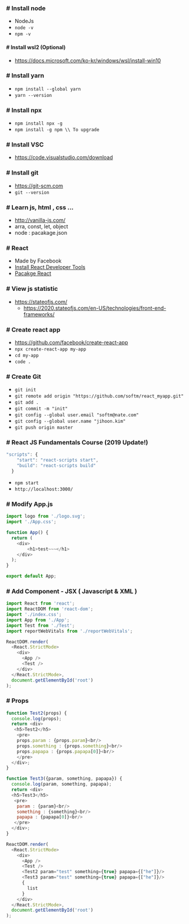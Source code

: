 ### # Install node
  - NodeJs
  - ```node -v```
  - ```npm -v```

#### # Install wsl2 (Optional)
  - https://docs.microsoft.com/ko-kr/windows/wsl/install-win10  

### # Install yarn
  - ```npm install --global yarn```
  - ```yarn --version```

### # Install npx
  - ```npm install npx -g```
  - ```npm install -g npm \\ To upgrade```

### # Install VSC
  - https://code.visualstudio.com/download

### # Install git
  - https://git-scm.com
  - ```git --version```

### # Learn js, html , css ...
  - http://vanilla-js.com/
  - arra, const, let, object
  - node : pacakage.json

### # React
  - Made by Facebook 
  - [Install React Developer Tools](https://chrome.google.com/webstore/detail/react-developer-tools/fmkadmapgofadopljbjfkapdkoienihi/related?hl=ko)
  - [Pacakge React](https://www.npmjs.com/package/react)

### # View js statistic
  - https://stateofjs.com/
    - https://2020.stateofjs.com/en-US/technologies/front-end-frameworks/

### # Create react app
  - https://github.com/facebook/create-react-app
  - ```npx create-react-app my-app```
  - ```cd my-app```  
  - ```code .```

### # Create Git
  - ```git init```
  - ```git remote add origin "https://github.com/softm/react_myapp.git"```
  - ```git add .```
  - ```git commit -m "init"```
  - ```git config --global user.email "softm@nate.com"```
  - ```git config --global user.name "jihoon.kim"```
  - ```git push origin master```

### # React JS Fundamentals Course (2019 Update!)
```javascript
"scripts": {
    "start": "react-scripts start",
    "build": "react-scripts build"
  }
```
  - ```npm start```
  - ```http://localhost:3000/```

### # Modify App.js
```javascript
import logo from './logo.svg';
import './App.css';

function App() {
  return (
    <div>
        <h1>test~~~</h1>
    </div>
  );
}

export default App;
```

### # Add Component - JSX ( Javascript & XML )
```javascript
import React from 'react';
import ReactDOM from 'react-dom';
import './index.css';
import App from './App';
import Test from './Test';
import reportWebVitals from './reportWebVitals';

ReactDOM.render(
  <React.StrictMode>
    <div>
      <App />
      <Test />
    </div>
  </React.StrictMode>,
  document.getElementById('root')
);

```

### # Props
```js
function Test2(props) {
  console.log(props);
  return <div>
   <h5>Test2</h5>
    <pre>
    props.param : {props.param}<br/>
    props.something : {props.something}<br/>
    props.papapa : {props.papapa[0]}<br/>
    </pre>
  </div>;
}

function Test3({param, something, papapa}) {
  console.log(param, something, papapa);
  return <div>
  <h5>Test3</h5>
   <pre>
    param : {param}<br/>
    something : {something}<br/>
    papapa : {papapa[0]}<br/>
   </pre>
  </div>;
}

ReactDOM.render(
  <React.StrictMode>
    <div>
      <App />
      <Test />
      <Test2 param="test" something={true} papapa={["he"]}/>
      <Test3 param="test" something={true} papapa={["he"]}/>
      {
        list
      }
    </div>
  </React.StrictMode>,
  document.getElementById('root')
);
```
